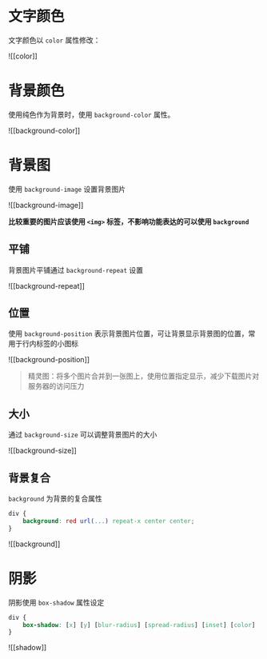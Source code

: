 # 文字颜色

文字颜色以 `color` 属性修改：

![[color]]

# 背景颜色

使用纯色作为背景时，使用 `background-color` 属性。

![[background-color]]

# 背景图

使用 `background-image` 设置背景图片

![[background-image]]

**比较重要的图片应该使用 `<img>` 标签，不影响功能表达的可以使用 `background`**

## 平铺

背景图片平铺通过 `background-repeat` 设置

![[background-repeat]]

## 位置

使用 `background-position` 表示背景图片位置，可让背景显示背景图的位置，常用于行内标签的小图标

![[background-position]]

> 精灵图：将多个图片合并到一张图上，使用位置指定显示，减少下载图片对服务器的访问压力

## 大小

通过 `background-size` 可以调整背景图片的大小

![[background-size]]

## 背景复合

`background` 为背景的复合属性

```CSS
div {
    background: red url(...) repeat-x center center;
}
```

![[background]]

# 阴影

阴影使用 `box-shadow` 属性设定

```CSS
div {
    box-shadow: [x] [y] [blur-radius] [spread-radius] [inset] [color]
}
```

![[shadow]]